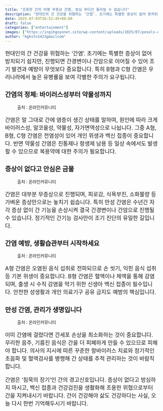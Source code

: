 ```yaml
---
title: "조용한 간의 비명 무증상 간염, 방심 하다간 돌이킬 수 없습니다"
description: "현대인의 간 건강을 위협하는 ‘간염’. 초기에는 특별한 증상이 없어 방치되기 쉽지만, 진행되면 간경변이나 간암으로 이어질 수 있어 조기 발견과 예방이 무엇보다 중요합니다. 특히 B형과 C형 간염은 우리나라에서 높은 유병률을 보여 각별한 주의가 요구됩니다."
date: 2025-07-03T16:52:45+09:00
draft: false
categories: ["entertainment"]
images: ["https://ingihgoyonet.site/wp-content/uploads/2025/07/pexels-edward-jenner-4031871-1024x683.jpg", "https://ingihgoyonet.site/wp-content/uploads/2025/07/pexels-ketut-subiyanto-4126694-1-1024x683.jpg", "https://ingihgoyonet.site/wp-content/uploads/2025/07/pexels-googledeepmind-25626515-1024x576.jpg", "https://ingihgoyonet.site/wp-content/uploads/2025/07/pexels-isabella-mendes-107313-1304475-1024x678.jpg"]
author: "kgkstn1423gmailcom"
---
```


<p style="font-size:18px">현대인의 간 건강을 위협하는 ‘간염’. 초기에는 특별한 증상이 없어 방치되기 쉽지만, 진행되면 간경변이나 간암으로 이어질 수 있어 조기 발견과 예방이 무엇보다 중요합니다. 특히 B형과 C형 간염은 우리나라에서 높은 유병률을 보여 각별한 주의가 요구됩니다.</p> <h2 >간염의 정체: 바이러스성부터 약물성까지</h2> <figure ><img src="https://ingihgoyonet.site/wp-content/uploads/2025/07/pexels-edward-jenner-4031871-1024x683.jpg" alt="" style="aspect-ratio:16/9;object-fit:cover"/><figcaption >출처 : 온라인커뮤니티</figcaption></figure> <p style="font-size:18px">간염은 말 그대로 간에 염증이 생긴 상태를 말하며, 원인에 따라 크게 바이러스성, 알코올성, 약물성, 자가면역성으로 나뉩니다. 그중 A형, B형, C형 간염은 전염성이 있어 개인 위생과 백신 접종이 중요합니다. 반면 약물성 간염은 진통제나 항생제 남용 등 일상 속에서도 발생할 수 있으므로 복용약에 대한 주의가 필요합니다.</p> <h2 >증상이 없다고 안심은 금물</h2> <figure ><img src="https://ingihgoyonet.site/wp-content/uploads/2025/07/pexels-ketut-subiyanto-4126694-1-1024x683.jpg" alt="" style="aspect-ratio:16/9;object-fit:cover"/><figcaption >출처 : 온라인커뮤니티</figcaption></figure> <p style="font-size:18px">간염은 대부분 무증상으로 진행되며, 피로감, 식욕부진, 소화불량 등 가벼운 증상만으로는 놓치기 쉽습니다. 특히 만성 간염은 수년간 자각 증상 없이 간 기능을 손상시켜 결국 간경변이나 간암으로 진행될 수 있습니다. 정기적인 간기능 검사만이 조기 진단의 유일한 길입니다.</p> <h2 >간염 예방, 생활습관부터 시작하세요</h2> <figure ><img src="https://ingihgoyonet.site/wp-content/uploads/2025/07/pexels-googledeepmind-25626515-1024x576.jpg" alt="" style="aspect-ratio:16/9;object-fit:cover"/><figcaption >출처 : 온라인커뮤니티</figcaption></figure> <p style="font-size:18px">A형 간염은 오염된 음식 섭취로 전파되므로 손 씻기, 익힌 음식 섭취 등 기본 위생이 중요합니다. B형 간염은 혈액이나 체액을 통해 감염되며, 출생 시 수직 감염을 막기 위한 신생아 백신 접종이 필수입니다. 안전한 성생활과 개인 의료기구 공유 금지도 예방의 핵심입니다.</p> <h2 >만성 간염, 관리가 생명입니다</h2> <figure ><img src="https://ingihgoyonet.site/wp-content/uploads/2025/07/pexels-isabella-mendes-107313-1304475-1024x678.jpg" alt="" style="aspect-ratio:16/9;object-fit:cover"/><figcaption >출처 : 온라인커뮤니티</figcaption></figure> <p style="font-size:18px">이미 간염에 걸렸다면 간세포 손상을 최소화하는 것이 중요합니다. 무리한 음주, 기름진 음식은 간을 더 피폐하게 만들 수 있으므로 피해야 합니다. 의사의 지시에 따른 꾸준한 항바이러스 치료와 정기적인 초음파 및 혈액검사를 병행해 간 상태를 추적 관리하는 것이 바람직합니다.</p> <p style="font-size:18px">간염은 ‘침묵의 장기’인 간의 경고신호입니다. 증상이 없다고 방심하지 마시고, 백신 접종과 건강검진을 생활화해 조용한 위협으로부터 간을 지켜내시기 바랍니다. 간이 건강해야 삶도 건강하다는 사실, 오늘 다시 한번 기억해두시기 바랍니다.</p>